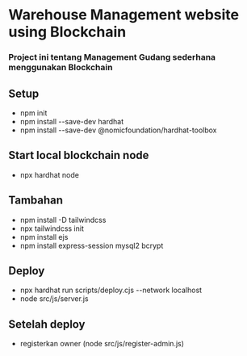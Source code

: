 # Warehouse Management website using Blockchain

### Project ini tentang Management Gudang sederhana menggunakan Blockchain 

## Setup
- npm init
- npm install --save-dev hardhat
- npm install --save-dev @nomicfoundation/hardhat-toolbox

## Start local blockchain node
- npx hardhat node

## Tambahan
- npm install -D tailwindcss
- npx tailwindcss init
- npm install ejs
- npm install express-session mysql2 bcrypt

## Deploy
- npx hardhat run scripts/deploy.cjs --network localhost
- node src/js/server.js

## Setelah deploy
- registerkan owner (node src/js/register-admin.js)